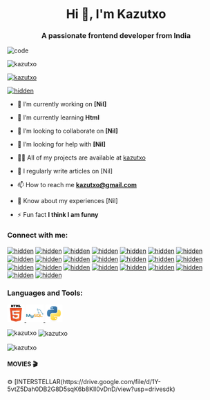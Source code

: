 <h1 align="center">Hi 👋, I'm Kazutxo</h1>
<h3 align="center">A passionate frontend developer from India</h3>
<img src='code.gif' alt='code'>
<p align="left"> <img src="https://komarev.com/ghpvc/?username=kazutxo&label=Profile%20views&color=0e75b6&style=flat" alt="kazutxo" /> </p>

<p align="left"> <a href="https://github.com/ryo-ma/github-profile-trophy"><img src="https://github-profile-trophy.vercel.app/?username=kazutxo" alt="kazutxo" /></a> </p>

<p align="left"> <a href="https://twitter.com/hidden" target="blank"><img src="https://img.shields.io/twitter/follow/hidden?logo=twitter&style=for-the-badge" alt="hidden" /></a> </p>

- 🔭 I’m currently working on **[Nil]**

- 🌱 I’m currently learning **Html**

- 👯 I’m looking to collaborate on **[Nil]**

- 🤝 I’m looking for help with **[Nil]**

- 👨‍💻 All of my projects are available at [kazutxo](https://github.com/kazutxo)

- 📝 I regularly write articles on [Nil]

- 📫 How to reach me **kazutxo@gmail.com**

- 📄 Know about my experiences [Nil]

- ⚡ Fun fact **I think I am funny**

<h3 align="left">Connect with me:</h3>
<p align="left">
<a href="https://codepen.io/hidden" target="blank"><img align="center" src="https://raw.githubusercontent.com/rahuldkjain/github-profile-readme-generator/master/src/images/icons/Social/codepen.svg" alt="hidden" height="30" width="40" /></a>
<a href="https://dev.to/hidden" target="blank"><img align="center" src="https://raw.githubusercontent.com/rahuldkjain/github-profile-readme-generator/master/src/images/icons/Social/devto.svg" alt="hidden" height="30" width="40" /></a>
<a href="https://twitter.com/hidden" target="blank"><img align="center" src="https://raw.githubusercontent.com/rahuldkjain/github-profile-readme-generator/master/src/images/icons/Social/twitter.svg" alt="hidden" height="30" width="40" /></a>
<a href="https://linkedin.com/in/hidden" target="blank"><img align="center" src="https://raw.githubusercontent.com/rahuldkjain/github-profile-readme-generator/master/src/images/icons/Social/linked-in-alt.svg" alt="hidden" height="30" width="40" /></a>
<a href="https://stackoverflow.com/users/hidden" target="blank"><img align="center" src="https://raw.githubusercontent.com/rahuldkjain/github-profile-readme-generator/master/src/images/icons/Social/stack-overflow.svg" alt="hidden" height="30" width="40" /></a>
<a href="https://codesandbox.com/hidden" target="blank"><img align="center" src="https://raw.githubusercontent.com/rahuldkjain/github-profile-readme-generator/master/src/images/icons/Social/codesandbox.svg" alt="hidden" height="30" width="40" /></a>
<a href="https://kaggle.com/hidden" target="blank"><img align="center" src="https://raw.githubusercontent.com/rahuldkjain/github-profile-readme-generator/master/src/images/icons/Social/kaggle.svg" alt="hidden" height="30" width="40" /></a>
<a href="https://fb.com/hidden" target="blank"><img align="center" src="https://raw.githubusercontent.com/rahuldkjain/github-profile-readme-generator/master/src/images/icons/Social/facebook.svg" alt="hidden" height="30" width="40" /></a>
<a href="https://instagram.com/hidden" target="blank"><img align="center" src="https://raw.githubusercontent.com/rahuldkjain/github-profile-readme-generator/master/src/images/icons/Social/instagram.svg" alt="hidden" height="30" width="40" /></a>
<a href="https://dribbble.com/hidden" target="blank"><img align="center" src="https://raw.githubusercontent.com/rahuldkjain/github-profile-readme-generator/master/src/images/icons/Social/dribbble.svg" alt="hidden" height="30" width="40" /></a>
<a href="https://www.behance.net/hidden" target="blank"><img align="center" src="https://raw.githubusercontent.com/rahuldkjain/github-profile-readme-generator/master/src/images/icons/Social/behance.svg" alt="hidden" height="30" width="40" /></a>
<a href="https://hashnode.com/hidden" target="blank"><img align="center" src="https://raw.githubusercontent.com/rahuldkjain/github-profile-readme-generator/master/src/images/icons/Social/hashnode.svg" alt="hidden" height="30" width="40" /></a>
<a href="https://medium.com/hidden" target="blank"><img align="center" src="https://raw.githubusercontent.com/rahuldkjain/github-profile-readme-generator/master/src/images/icons/Social/medium.svg" alt="hidden" height="30" width="40" /></a>
<a href="https://www.youtube.com/c/hidden" target="blank"><img align="center" src="https://raw.githubusercontent.com/rahuldkjain/github-profile-readme-generator/master/src/images/icons/Social/youtube.svg" alt="hidden" height="30" width="40" /></a>
<a href="https://www.codechef.com/users/hidden" target="blank"><img align="center" src="https://cdn.jsdelivr.net/npm/simple-icons@3.1.0/icons/codechef.svg" alt="hidden" height="30" width="40" /></a>
<a href="https://www.hackerrank.com/hidden" target="blank"><img align="center" src="https://raw.githubusercontent.com/rahuldkjain/github-profile-readme-generator/master/src/images/icons/Social/hackerrank.svg" alt="hidden" height="30" width="40" /></a>
<a href="https://codeforces.com/profile/hidden" target="blank"><img align="center" src="https://raw.githubusercontent.com/rahuldkjain/github-profile-readme-generator/master/src/images/icons/Social/codeforces.svg" alt="hidden" height="30" width="40" /></a>
<a href="https://www.leetcode.com/hidden" target="blank"><img align="center" src="https://raw.githubusercontent.com/rahuldkjain/github-profile-readme-generator/master/src/images/icons/Social/leet-code.svg" alt="hidden" height="30" width="40" /></a>
<a href="https://www.hackerearth.com/hidden" target="blank"><img align="center" src="https://raw.githubusercontent.com/rahuldkjain/github-profile-readme-generator/master/src/images/icons/Social/hackerearth.svg" alt="hidden" height="30" width="40" /></a>
<a href="https://auth.geeksforgeeks.org/user/hidden" target="blank"><img align="center" src="https://raw.githubusercontent.com/rahuldkjain/github-profile-readme-generator/master/src/images/icons/Social/geeks-for-geeks.svg" alt="hidden" height="30" width="40" /></a>
<a href="https://www.topcoder.com/members/hidden" target="blank"><img align="center" src="https://raw.githubusercontent.com/rahuldkjain/github-profile-readme-generator/master/src/images/icons/Social/topcoder.svg" alt="hidden" height="30" width="40" /></a>
<a href="https://discord.gg/hidden" target="blank"><img align="center" src="https://raw.githubusercontent.com/rahuldkjain/github-profile-readme-generator/master/src/images/icons/Social/discord.svg" alt="hidden" height="30" width="40" /></a>
<a href="/hidden" target="blank"><img align="center" src="https://raw.githubusercontent.com/rahuldkjain/github-profile-readme-generator/master/src/images/icons/Social/rss.svg" alt="hidden" height="30" width="40" /></a>
</p>

<h3 align="left">Languages and Tools:</h3>
<p align="left"> <a href="https://www.w3.org/html/" target="_blank" rel="noreferrer"> <img src="https://raw.githubusercontent.com/devicons/devicon/master/icons/html5/html5-original-wordmark.svg" alt="html5" width="40" height="40"/> </a> <a href="https://www.mysql.com/" target="_blank" rel="noreferrer"> <img src="https://raw.githubusercontent.com/devicons/devicon/master/icons/mysql/mysql-original-wordmark.svg" alt="mysql" width="40" height="40"/> </a> <a href="https://www.python.org" target="_blank" rel="noreferrer"> <img src="https://raw.githubusercontent.com/devicons/devicon/master/icons/python/python-original.svg" alt="python" width="40" height="40"/> </a> </p>

<p><img align="left" src="https://github-readme-stats.vercel.app/api/top-langs?username=kazutxo&show_icons=true&locale=en&layout=compact" alt="kazutxo" /></p>

<p>&nbsp;<img align="center" src="https://github-readme-stats.vercel.app/api?username=kazutxo&show_icons=true&locale=en" alt="kazutxo" /></p>

<p><img align="center" src="https://www.google.com/imgres?imgurl=https%3A%2F%2Fc4.wallpaperflare.com%2Fwallpaper%2F523%2F686%2F385%2Fsword-art-online-aincrad-sword-art-online-anime-castle-wallpaper-preview.jpg&tbnid=1luuCMsOWgLoXM&vet=1&imgrefurl=https%3A%2F%2Fwww.wallpaperflare.com%2Fsearch%3Fwallpaper%3Daincrad&docid=PHZsPdhZfFD1QM&w=728&h=410&hl=en-IN&source=sh%2Fx%2Fim%2Fm1%2F4&kgs=187f093253c5fe71&shem=abme%2Ctrie" alt="kazutxo" /></p>
<h4>MOVIES 🎬</h4>
⚙️ [INTERSTELLAR(https://drive.google.com/file/d/1Y-5vtZ5Dah0DB2G8D5sqK6b8Kll0vDnD/view?usp=drivesdk)
